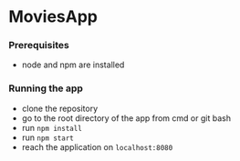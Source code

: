 # MoviesApp

### Prerequisites

- node and npm are installed

### Running the app

- clone the repository
- go to the root directory of the app from cmd or git bash
- run `npm install`
- run `npm start`
- reach the application on `localhost:8080`
